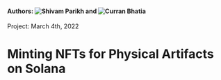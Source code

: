 #### Authors: ![Shivam Parikh](http://www.sparikh.me) and ![Curran Bhatia](http://www.curranbhatia.me)
Project: March 4th, 2022
# Minting NFTs for Physical Artifacts on Solana

